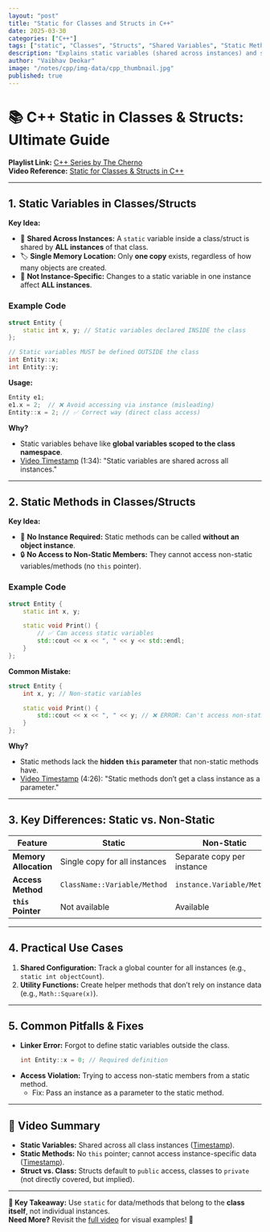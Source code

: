 ```yaml
---
layout: "post"
title: "Static for Classes and Structs in C++"
date: 2025-03-30
categories: ["C++"]
tags: ["static", "Classes", "Structs", "Shared Variables", "Static Methods", "OOP"]
description: "Explains static variables (shared across instances) and static methods (no 'this' pointer, no instance required) within C++ classes and structs."
author: "Vaibhav Deokar"
image: "/notes/cpp/img-data/cpp_thumbnail.jpg"
published: true
---
```

# 📚 C++ Static in Classes & Structs: Ultimate Guide  
**Playlist Link:** [C++ Series by The Cherno](https://www.youtube.com/watch?v=9RJTQmK0YPI&list=PLlrATfBNZ98dudnM48yfGUldqGD0S4FFb&index=10)  
**Video Reference:** [Static for Classes & Structs in C++](https://youtu.be/V-BFlMrBtqQ)  

---

## **1. Static Variables in Classes/Structs**  
**Key Idea:**  
- 🔄 **Shared Across Instances:** A `static` variable inside a class/struct is shared by **ALL instances** of that class.  
- 🏷️ **Single Memory Location:** Only **one copy** exists, regardless of how many objects are created.  
- 🚫 **Not Instance-Specific:** Changes to a static variable in one instance affect **ALL instances**.  

### **Example Code**  
```cpp  
struct Entity {  
    static int x, y; // Static variables declared INSIDE the class  
};  

// Static variables MUST be defined OUTSIDE the class  
int Entity::x;  
int Entity::y;  
```  
**Usage:**  
```cpp  
Entity e1;  
e1.x = 2;  // ❌ Avoid accessing via instance (misleading)  
Entity::x = 2; // ✅ Correct way (direct class access)  
```  

**Why?**  
- Static variables behave like **global variables scoped to the class namespace**.  
- [Video Timestamp](https://youtu.be/V-BFlMrBtqQ?t=94) (1:34): "Static variables are shared across all instances."  

---

## **2. Static Methods in Classes/Structs**  
**Key Idea:**  
- 🚫 **No Instance Required:** Static methods can be called **without an object instance**.  
- 🔒 **No Access to Non-Static Members:** They cannot access non-static variables/methods (no `this` pointer).  

### **Example Code**  
```cpp  
struct Entity {  
    static int x, y;  

    static void Print() {  
        // ✅ Can access static variables  
        std::cout << x << ", " << y << std::endl;  
    }  
};  
```  

**Common Mistake:**  
```cpp  
struct Entity {  
    int x, y; // Non-static variables  

    static void Print() {  
        std::cout << x << ", " << y; // ❌ ERROR: Can't access non-static members  
    }  
};  
```  
**Why?**  
- Static methods lack the **hidden `this` parameter** that non-static methods have.  
- [Video Timestamp](https://youtu.be/V-BFlMrBtqQ?t=266) (4:26): "Static methods don’t get a class instance as a parameter."  

---

## **3. Key Differences: Static vs. Non-Static**  
| **Feature**               | **Static**                          | **Non-Static**                     |  
|---------------------------|-------------------------------------|------------------------------------|  
| **Memory Allocation**      | Single copy for all instances       | Separate copy per instance         |  
| **Access Method**          | `ClassName::Variable/Method`        | `instance.Variable/Method`         |  
| **`this` Pointer**         | Not available                       | Available                          |  

---

## **4. Practical Use Cases**  
1. **Shared Configuration:** Track a global counter for all instances (e.g., `static int objectCount`).  
2. **Utility Functions:** Create helper methods that don’t rely on instance data (e.g., `Math::Square(x)`).  

---

## **5. Common Pitfalls & Fixes**  
- **Linker Error:** Forgot to define static variables outside the class.  
  ```cpp  
  int Entity::x = 0; // Required definition  
  ```  
- **Access Violation:** Trying to access non-static members from a static method.  
  - Fix: Pass an instance as a parameter to the static method.  

---

## **📼 Video Summary**  
- **Static Variables:** Shared across all class instances ([Timestamp](https://youtu.be/V-BFlMrBtqQ?t=94)).  
- **Static Methods:** No `this` pointer; cannot access instance-specific data ([Timestamp](https://youtu.be/V-BFlMrBtqQ?t=266)).  
- **Struct vs. Class:** Structs default to `public` access, classes to `private` (not directly covered, but implied).  

---

**🎯 Key Takeaway:** Use `static` for data/methods that belong to the **class itself**, not individual instances.  
**Need More?** Revisit the [full video](https://youtu.be/V-BFlMrBtqQ) for visual examples! 🎥
